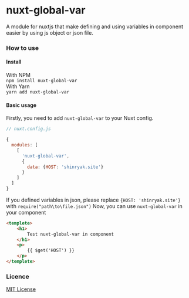 # nuxt-global-var
A module for nuxtjs that make defining and using variables in component easier by using js object or json file.
### How to use
#### Install
With NPM  
`npm install nuxt-global-var`  
With Yarn  
`yarn add nuxt-global-var`  
#### Basic usage
Firstly, you need to add `nuxt-global-var` to your Nuxt config.
```javascript
// nuxt.config.js

{
  modules: [
    [
      'nuxt-global-var',
      {
        data: {HOST: 'shinryak.site'}
      }
    ]
  ]
}
```
If you defined variables in json, please replace `{HOST: 'shinryak.site'}` with `require("path\to\file.json")`
Now, you can use `nuxt-global-var` in your component
```html
<templete>
	<h1>
		Test nuxt-global-var in component
	</h1>
	<p>
		{{ $get('HOST') }}
	</p>
</templete>
```
### Licence
[MIT License](https://github.com/minhchi3103/nuxt-global-var/blob/master/LICENSE "MIT License")
